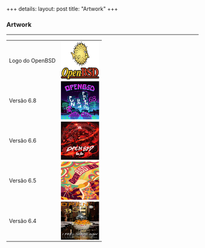 +++
details:
    layout: post
    title: "Artwork"
+++

### Artwork

---
<table>
    <tr>
        <td>Logo do OpenBSD</td>
        <td>
            <a href="http://www.openbsd-br.org/artwork/1200px-OpenBSD_Logo_-_Cartoon_Puffy_with_textual_logo_below.svg.png">
                <img src="/artwork/1200px-OpenBSD_Logo_-_Cartoon_Puffy_with_textual_logo_below.svg.png" align="left" height="100" width="100" >
            </a>
        </td>
    </tr>
    <tr>
        <td>Versão 6.8</td>
        <td>
            <a href="https://www.openbsd.org/images/PuffyOverride.png">
                <img src="/artwork/puffyOverride-68.png" align="left" height="100" width="100" >
            </a>
        </td>
    </tr>
    <tr>
        <td>Versão 6.6</td>
        <td>
            <a href="http://www.openbsd.org/images/sixdotsix.gif">
                <img src="/artwork/sixdotsix.gif" align="left" height="100" width="100" >
            </a>
        </td>
    </tr>
        <tr>
        <td>Versão 6.5</td>
        <td>
            <a href="https://www.openbsd.org/images/Puffystock.gif">
                <img src="/artwork/puffystock-65.gif" align="left" height="100" width="100" >
            </a>
        </td>
    </tr>
    <tr>
        <td>Versão 6.4</td>
        <td>
            <a href="http://www.openbsd-br.org/artwork/puffoil-64.jpg">
                <img src="/artwork/puffoil-64.jpg" align="left" height="100" width="100" >
            </a>
        </td>
    </tr>
</table>

